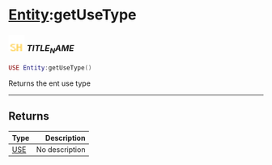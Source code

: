 # [Entity](../entity/README.md):getUseType

### <img src="../../.gitbook/assets/shared.png" width="32" height="32" /> $TITLE_NAME$

```lua
USE Entity:getUseType()
```

Returns the ent use type<br>

-----------------
## Returns

| Type   | Description |
| ------ | ----------: |
| [USE](../use/README.md) | No description |
